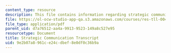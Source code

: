 ```yaml
---
content_type: resource
description: This file contains information regarding strategic communication transcript.
file: https://ol-ocw-studio-app-qa.s3.amazonaws.com/courses/res-tll-004-stem-concept-videos-fall-2013/9e2b07a8961ce24cdbef8e0df0c36b9a_MITRES_TLL-004F13_CommStra.pdf
file_type: application/pdf
parent_uid: d7a76512-aa4a-9913-9523-149a8c527e95
resourcetype: Document
title: Strategic Communication Transcript
uid: 9e2b07a8-961c-e24c-dbef-8e0df0c36b9a
---
```


